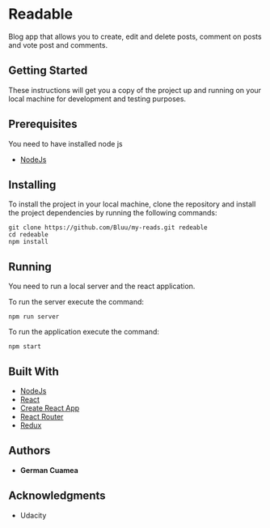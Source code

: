 # Readable

Blog app that allows you to create, edit and delete posts, comment on posts and  vote post and comments.

## Getting Started

These instructions will get you a copy of the project up and running on your local machine for development and testing purposes.

## Prerequisites

You need to have installed node js

* [NodeJs](https://nodejs.org/en/)

## Installing

To install the project in your local machine, clone the repository and install the project dependencies by running the following commands:

```
git clone https://github.com/Bluu/my-reads.git redeable
cd redeable
npm install
```

## Running

You need to run a local server and the react application.

To run the server execute the command:

```
npm run server
```

To run the application execute the command:

```
npm start
```

## Built With

* [NodeJs](https://nodejs.org/en/)
* [React](https://facebook.github.io/react/)
* [Create React App](https://github.com/facebookincubator/create-react-app)
* [React Router](https://github.com/ReactTraining/react-router)
* [Redux](http://redux.js.org/)

## Authors

* **German Cuamea**

## Acknowledgments

* Udacity